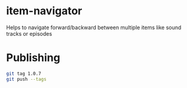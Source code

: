 # item-navigator
Helps to navigate forward/backward between multiple items like sound tracks or episodes

# Publishing

```bash
git tag 1.0.7
git push --tags
```
